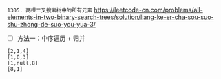 
`1305. 两棵二叉搜索树中的所有元素` https://leetcode-cn.com/problems/all-elements-in-two-binary-search-trees/solution/liang-ke-er-cha-sou-suo-shu-zhong-de-suo-you-yua-3/
- [ ] 方法一：中序遍历 + 归并

```
[2,1,4]
[1,0,3]
[1,null,8]
[8,1]
```
